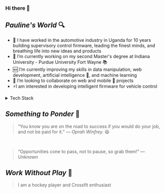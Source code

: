 ### Hi there 👋

<!--
**pktpaulie/pktpaulie** is a ✨ _special_ ✨ repository because its `README.md` (this file) appears on your GitHub profile.

Here are some ideas to get you started:

- 🔭 I’m currently working on my second Master's degree
- 🌱 I’m currently learning  web development, artificial intelligence and machine learning
- 👯 I’m looking to collaborate on web and mobile projects
- 🤔 I’m looking for help with ...
- 💬 Ask me about ...
- 📫 How to reach me: ...
- 😄 Pronouns: ...
- ⚡ Fun fact: ...
-->

***Pauline's World*** 🔍
---
- 👷 I have worked in the automotive industry in Uganda for 10 years building supervisory control firmware, leading the finest minds, and breathing life into new ideas and products
- 🔭 I’m currently working on my second Master's degree at Indiana University - Purdue University Fort Wayne 📚
- 🆕 I’m currently improving my skills in data manipulation, web development, artificial intelligence 🤖, and machine learning
- 👯 I’m looking to collaborate on web and mobile 📱 projects
- ⚡I am interested in developing intelligent firmware for vehicle control


<details>
<summary> Tech Stack </summary>
  
| Rank | Languages |
|-----:|-----------|
|     1| Python    | 
|     2| C++       | 
|     3| MATLAB    |

</details>


***Something to Ponder*** 💬
---
> “You know you are on the road to success if you would do your job, and not be paid for it.” 
— _Oprah Winfrey._ 😆

<br> 

> “Opportunities cone to pass, not to pause, so grab them!” 
— _Unknown_

***Work Without Play*** 🎲
---
> I am a hockey player and Crossfit enthusiast
